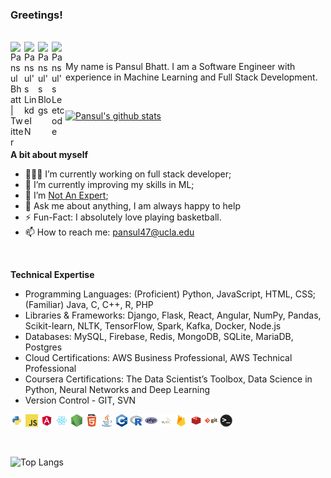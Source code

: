 ### Greetings!

<br/>

<a href="https://twitter.com/notnexpert">
  <img align="left" alt="Pansul Bhatt | Twitter" width="22px" src="https://cdn.jsdelivr.net/npm/simple-icons@v3/icons/twitter.svg" />
</a>
<a href="https://www.linkedin.com/in/pansulbhatt">
  <img align="left" alt="Pansul's LinkdeIN" width="22px" src="https://cdn.jsdelivr.net/npm/simple-icons@v3/icons/linkedin.svg" />
</a>
<a href="https://medium.com/@pansul47">
  <img align="left" alt="Pansul's Blogs" width="22px" src="https://cdn.jsdelivr.net/npm/simple-icons@v3/icons/medium.svg" />
</a>
<a href="https://leetcode.com/pansul/">
  <img align="left" alt="Pansul's Leetcode" width="22px" src="https://cdn.jsdelivr.net/npm/simple-icons@v3/icons/leetcode.svg" />
</a>

<br />

My name is Pansul Bhatt. I am a Software Engineer with experience in Machine Learning and Full Stack Development.

<br/>

[![Pansul's github stats](https://github-readme-stats.vercel.app/api?username=PansulBhatt&show_icons=true&theme=monokai)](https://github.com/PansulBhatt/github-readme-stats)

<br/>


**A bit about myself**

- 👨🏽‍💻 I’m currently working on full stack developer;
- 🌱 I’m currently improving my skills in ML; 
- 🤔 I’m [Not An Expert](https://www.youtube.com/channel/UCfv3K4cWPjFkT8GWPEzD4pA);
- 💬 Ask me about anything, I am always happy to help
- ⚡️ Fun-Fact: I absolutely love playing basketball. 
- 📫 How to reach me: pansul47@ucla.edu


<br/>

**Technical Expertise**

- Programming Languages: (Proficient) Python, JavaScript, HTML, CSS; (Familiar) Java, C, C++, R, PHP
- Libraries & Frameworks: Django, Flask, React, Angular, NumPy, Pandas, Scikit-learn, NLTK, TensorFlow, Spark, Kafka, Docker, Node.js
- Databases: MySQL, Firebase, Redis, MongoDB, SQLite, MariaDB, Postgres
- Cloud Certifications: AWS Business Professional, AWS Technical Professional
- Coursera Certifications: The Data Scientist’s Toolbox, Data Science in Python, Neural Networks and Deep Learning
- Version Control - GIT, SVN 

<code><img height="20" src="https://raw.githubusercontent.com/github/explore/80688e429a7d4ef2fca1e82350fe8e3517d3494d/topics/python/python.png"></code>
<code><img height="20" src="https://raw.githubusercontent.com/github/explore/80688e429a7d4ef2fca1e82350fe8e3517d3494d/topics/javascript/javascript.png"></code>
<code><img height="20" src="https://raw.githubusercontent.com/github/explore/80688e429a7d4ef2fca1e82350fe8e3517d3494d/topics/angular/angular.png"></code>
<code><img height="20" src="https://raw.githubusercontent.com/github/explore/80688e429a7d4ef2fca1e82350fe8e3517d3494d/topics/react/react.png"></code>
<code><img height="20" src="https://raw.githubusercontent.com/github/explore/80688e429a7d4ef2fca1e82350fe8e3517d3494d/topics/nodejs/nodejs.png"></code>
<code><img height="20" src="https://raw.githubusercontent.com/github/explore/80688e429a7d4ef2fca1e82350fe8e3517d3494d/topics/html/html.png"></code>
<code><img height="20" src="https://raw.githubusercontent.com/github/explore/80688e429a7d4ef2fca1e82350fe8e3517d3494d/topics/java/java.png"></code>
<code><img height="20" src="https://raw.githubusercontent.com/github/explore/80688e429a7d4ef2fca1e82350fe8e3517d3494d/topics/cpp/cpp.png"></code>
<code><img height="20" src="https://raw.githubusercontent.com/github/explore/80688e429a7d4ef2fca1e82350fe8e3517d3494d/topics/R/R.png"></code>
<code><img height="20" src="https://raw.githubusercontent.com/github/explore/80688e429a7d4ef2fca1e82350fe8e3517d3494d/topics/php/php.png"></code>
<code><img height="20" src="https://raw.githubusercontent.com/github/explore/80688e429a7d4ef2fca1e82350fe8e3517d3494d/topics/mysql/mysql.png"></code>
<code><img height="20" src="https://raw.githubusercontent.com/github/explore/80688e429a7d4ef2fca1e82350fe8e3517d3494d/topics/firebase/firebase.png"></code>
<code><img height="20" src="https://raw.githubusercontent.com/github/explore/80688e429a7d4ef2fca1e82350fe8e3517d3494d/topics/redis/redis.png"></code>
<code><img height="20" src="https://raw.githubusercontent.com/github/explore/80688e429a7d4ef2fca1e82350fe8e3517d3494d/topics/git/git.png"></code>
<code><img height="20" src="https://raw.githubusercontent.com/github/explore/80688e429a7d4ef2fca1e82350fe8e3517d3494d/topics/terminal/terminal.png"></code>

<br/>


![Top Langs](https://github-readme-stats.vercel.app/api/top-langs/?username=PansulBhatt&theme=tokyonight)


<!--
**PansulBhatt/PansulBhatt** is a ✨ _special_ ✨ repository because its `README.md` (this file) appears on your GitHub profile.

Here are some ideas to get you started:

- 🔭 I’m currently working on ...
- 🌱 I’m currently learning ...
- 👯 I’m looking to collaborate on ...
- 🤔 I’m looking for help with ...
- 💬 Ask me about ...
- 📫 How to reach me: ...
- 😄 Pronouns: ...
- ⚡ Fun fact: ...
-->
